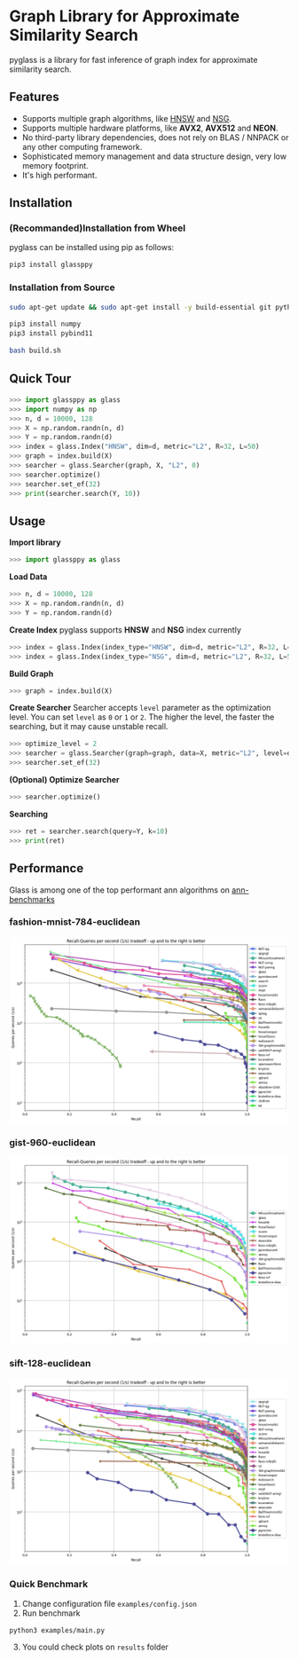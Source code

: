 # Graph Library for Approximate Similarity Search

pyglass is a library for fast inference of graph index for approximate similarity search.

## Features

- Supports multiple graph algorithms, like [HNSW](https://github.com/nmslib/hnswlib) and [NSG](https://github.com/ZJULearning/nsg).
- Supports multiple hardware platforms, like **AVX2**, **AVX512** and **NEON**.
- No third-party library dependencies, does not rely on BLAS / NNPACK or any other computing framework.
- Sophisticated memory management and data structure design, very low memory footprint.
- It's high performant.

## Installation
### (Recommanded)Installation from Wheel
pyglass can be installed using pip as follows:
```bash
pip3 install glassppy
```

### Installation from Source
``` bash
sudo apt-get update && sudo apt-get install -y build-essential git python3 python3-distutils python3-venv
```
``` bash
pip3 install numpy
pip3 install pybind11
```
``` bash
bash build.sh
```

## Quick Tour

```python
>>> import glassppy as glass
>>> import numpy as np
>>> n, d = 10000, 128
>>> X = np.random.randn(n, d)
>>> Y = np.random.randn(d)
>>> index = glass.Index("HNSW", dim=d, metric="L2", R=32, L=50)
>>> graph = index.build(X)
>>> searcher = glass.Searcher(graph, X, "L2", 0)
>>> searcher.optimize()
>>> searcher.set_ef(32)
>>> print(searcher.search(Y, 10))
```

## Usage
**Import library**
```python
>>> import glassppy as glass
```
**Load Data**
```python
>>> n, d = 10000, 128
>>> X = np.random.randn(n, d)
>>> Y = np.random.randn(d)
```
**Create Index**
pyglass supports **HNSW** and **NSG** index currently
```python
>>> index = glass.Index(index_type="HNSW", dim=d, metric="L2", R=32, L=50)
>>> index = glass.Index(index_type="NSG", dim=d, metric="L2", R=32, L=50)
```
**Build Graph**
```python
>>> graph = index.build(X)
```
**Create Searcher**
Searcher accepts `level` parameter as the optimization level. You can set `level` as `0` or `1` or `2`. The higher the level, the faster the searching, but it may cause unstable recall.
```python
>>> optimize_level = 2
>>> searcher = glass.Searcher(graph=graph, data=X, metric="L2", level=optimize_level)
>>> searcher.set_ef(32)
```
**(Optional) Optimize Searcher**
```python
>>> searcher.optimize()
```
**Searching**
```python
>>> ret = searcher.search(query=Y, k=10)
>>> print(ret)
```

## Performance

Glass is among one of the top performant ann algorithms on [ann-benchmarks](https://ann-benchmarks.com/)

### fashion-mnist-784-euclidean
![](docs/figures/fashion-mnist-784-euclidean_10_euclidean.png)
### gist-960-euclidean
![](docs/figures/gist-960-euclidean_10_euclidean.png)
### sift-128-euclidean
![](docs/figures/sift-128-euclidean_10_euclidean.png)

### Quick Benchmark

1. Change configuration file `examples/config.json`
2. Run benchmark
```
python3 examples/main.py
```
3. You could check plots on `results` folder